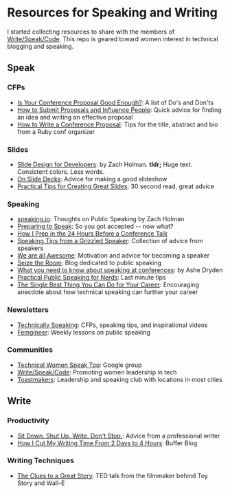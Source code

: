 # Resources for Speaking and Writing

I started collecting resources to share with the members of [Write/Speak/Code](http://www.writespeakcode.com/). This repo is geared toward women interest in technical blogging and speaking.

## Speak


### CFPs

* [Is Your Conference Proposal Good Enough?](http://rckbt.me/2014/01/conference-proposals/): A list of Do's and Don'ts
* [How to Submit Proposals and Influence People](http://www.noelrappin.com/railsrx/2014/1/18/conference-prompts-or-how-to-submit-proposals-and-influence-people): Quick advice for finding an idea and writing an effective proposal
* [How to Write a Conference Proposal](http://blowmage.com/2013/01/24/writing-conf-proposals): Tips for the title, abstract and bio from a Ruby conf organizer

### Slides

* [Slide Design for Developers](http://zachholman.com/posts/slide-design-for-developers/): by Zach Holman. **tldr;** Huge text. Consistent colors. Less words.
* [On Slide Decks](https://carouth.com/blog/2014/03/20/on-slide-decks/): Advice for making a good slideshow
* [Practical Tips for Creating Great Slides](http://weareallaweso.me/for_speakers/practical-tips-for-creating-great-slides.html): 30 second read, great advice

### Speaking
* [speaking.io](http://speaking.io/): Thoughts on Public Speaking by Zach Holman
* [Preparing to Speak](http://www.lornajane.net/resource/preparing-to-speak): So you got accepted -- now what?
* [How I Prep in the 24 Hours Before a Conference Talk](http://blog.sashalaundy.com/blog/2015/02/23/how-i-prep-in-the-24-hours-before-a-conference-talk/)
* [Speaking Tips from a Grizzled Speaker](http://www.joshholmes.com/blog/2014/01/17/speaking-tips-grizzled-speaker/): Collection of advice from speakers
* [We are all Awesome](http://weareallaweso.me/): Motivation and advice for becoming a speaker
* [Seize the Room](http://seizetheroom.com/): Blog dedicated to public speaking
* [What you need to know about speaking at conferences](http://www.ashedryden.com/blog/what-you-need-to-know-about-speaking-at-conferences): by Ashe Dryden
* [Practical Public Speaking for Nerds](http://dave.cheney.net/2015/02/17/practical-public-speaking-for-nerds): Last minute tips
* [The Single Best Thing You Can Do for Your Career](http://www.donnfelker.com/the-single-best-thing-you-can-do-for-your-career/): Encouraging anecdote about how technical speaking can further your career

### Newsletters

* [Technically Speaking](http://tinyletter.com/techspeak/): CFPs, speaking tips, and inspirational videos
* [Femgineer](http://femgineer.com/): Weekly lessons on public speaking


### Communities
* [Technical Women Speak Too](https://plus.google.com/communities/101818001236662563704?utm_content=buffer61e5f&utm_medium=social&utm_source=twitter.com&utm_campaign=buffer): Google group
* [Write/Speak/Code](http://www.writespeakcode.com/): Promoting women leadership in tech
* [Toastmakers](https://www.toastmasters.org/Find-a-Club): Leadership and speaking club with locations in most cities


## Write

### Productivity

* [Sit Down. Shut Up. Write. Don't Stop.](https://medium.com/@drevets/sit-down-shut-up-write-don-t-stop-d3f671d4a41b): Advice from a professional writer
* [How I Cut My Writing Time From 2 Days to 4 Hours](https://blog.bufferapp.com/how-i-cut-my-writing-time-from-2-days-to-4-hours?utm_content=bufferfad2c&utm_medium=social&utm_source=twitter.com&utm_campaign=buffer): Buffer Blog


### Writing Techniques

* [The Clues to a Great Story](http://www.ted.com/talks/andrew_stanton_the_clues_to_a_great_story?language=en&utm_content=buffer335e1&utm_medium=social&utm_source=twitter.com&utm_campaign=buffer): TED talk from the filmmaker behind Toy Story and Wall-E
